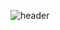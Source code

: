 ![header](https://capsule-render.vercel.app/api?type=transparent&color=auto&height=300&section=header&text=ajrfyd%20hub&fontSize=90)
